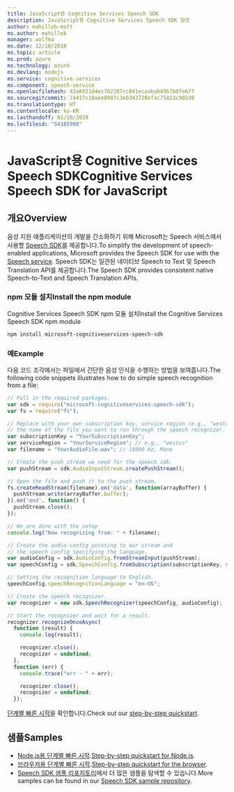 ```yaml
---
title: JavaScript용 Cognitive Services Speech SDK
description: JavaScript용 Cognitive Services Speech SDK 참조
author: mahilleb-msft
ms.author: mahilleb
manager: wolfma
ms.date: 12/18/2018
ms.topic: article
ms.prod: azure
ms.technology: azure
ms.devlang: nodejs
ms.service: cognitive-services
ms.component: speech-service
ms.openlocfilehash: 43a6921d4ec782287cc041ecaabab4567b0fe677
ms.sourcegitcommit: 74417c10aee8987c3e0343728efac75823c902d9
ms.translationtype: HT
ms.contentlocale: ko-KR
ms.lasthandoff: 01/10/2019
ms.locfileid: "54185990"
---
```

# <a name="cognitive-services-speech-sdk-for-javascript"></a><span data-ttu-id="03c71-103">JavaScript용 Cognitive Services Speech SDK</span><span class="sxs-lookup"><span data-stu-id="03c71-103">Cognitive Services Speech SDK for JavaScript</span></span>

## <a name="overview"></a><span data-ttu-id="03c71-104">개요</span><span class="sxs-lookup"><span data-stu-id="03c71-104">Overview</span></span>

<span data-ttu-id="03c71-105">음성 지원 애플리케이션의 개발을 간소화하기 위해 Microsoft는 Speech 서비스에서 사용할 [Speech SDK](https://aka.ms/csspeech)를 제공합니다.</span><span class="sxs-lookup"><span data-stu-id="03c71-105">To simplify the development of speech-enabled applications, Microsoft provides the Speech SDK for use with the [Speech service](https://aka.ms/csspeech).</span></span>
<span data-ttu-id="03c71-106">Speech SDK는 일관된 네이티브 Speech to Text 및 Speech Translation API를 제공합니다.</span><span class="sxs-lookup"><span data-stu-id="03c71-106">The Speech SDK provides consistent native Speech-to-Text and Speech Translation APIs.</span></span>

### <a name="install-the-npm-module"></a><span data-ttu-id="03c71-107">npm 모듈 설치</span><span class="sxs-lookup"><span data-stu-id="03c71-107">Install the npm module</span></span>

<span data-ttu-id="03c71-108">Cognitive Services Speech SDK npm 모듈 설치</span><span class="sxs-lookup"><span data-stu-id="03c71-108">Install the Cognitive Services Speech SDK npm module</span></span>

```bash
npm install microsoft-cognitiveservices-speech-sdk
```

### <a name="example"></a><span data-ttu-id="03c71-109">예</span><span class="sxs-lookup"><span data-stu-id="03c71-109">Example</span></span> 

<span data-ttu-id="03c71-110">다음 코드 조각에서는 파일에서 간단한 음성 인식을 수행하는 방법을 보여줍니다.</span><span class="sxs-lookup"><span data-stu-id="03c71-110">The following code snippets illustrates how to do simple speech recognition from a file:</span></span>

```javascript 
// Pull in the required packages.
var sdk = require("microsoft-cognitiveservices-speech-sdk");
var fs = require("fs");

// Replace with your own subscription key, service region (e.g., "westus"), and
// the name of the file you want to run through the speech recognizer.
var subscriptionKey = "YourSubscriptionKey";
var serviceRegion = "YourServiceRegion"; // e.g., "westus"
var filename = "YourAudioFile.wav"; // 16000 Hz, Mono

// Create the push stream we need for the speech sdk.
var pushStream = sdk.AudioInputStream.createPushStream();

// Open the file and push it to the push stream.
fs.createReadStream(filename).on('data', function(arrayBuffer) {
  pushStream.write(arrayBuffer.buffer);
}).on('end', function() {
  pushStream.close();
});

// We are done with the setup
console.log("Now recognizing from: " + filename);

// Create the audio-config pointing to our stream and
// the speech config specifying the language.
var audioConfig = sdk.AudioConfig.fromStreamInput(pushStream);
var speechConfig = sdk.SpeechConfig.fromSubscription(subscriptionKey, serviceRegion);

// Setting the recognition language to English.
speechConfig.speechRecognitionLanguage = "en-US";

// Create the speech recognizer.
var recognizer = new sdk.SpeechRecognizer(speechConfig, audioConfig);

// Start the recognizer and wait for a result.
recognizer.recognizeOnceAsync(
  function (result) {
    console.log(result);

    recognizer.close();
    recognizer = undefined;
  },
  function (err) {
    console.trace("err - " + err);

    recognizer.close();
    recognizer = undefined;
  });
``` 

<span data-ttu-id="03c71-111">[단계별 빠른 시작](/azure/cognitive-services/speech-service/quickstart-js-node)을 확인합니다.</span><span class="sxs-lookup"><span data-stu-id="03c71-111">Check out our [step-by-step quickstart](/azure/cognitive-services/speech-service/quickstart-js-node).</span></span>

## <a name="samples"></a><span data-ttu-id="03c71-112">샘플</span><span class="sxs-lookup"><span data-stu-id="03c71-112">Samples</span></span>

* <span data-ttu-id="03c71-113">[Node.js용 단계별 빠른 시작](/azure/cognitive-services/speech-service/quickstart-js-node).</span><span class="sxs-lookup"><span data-stu-id="03c71-113">[Step-by-step quickstart for Node.js](/azure/cognitive-services/speech-service/quickstart-js-node).</span></span>
* <span data-ttu-id="03c71-114">[브라우저용 단계별 빠른 시작](/azure/cognitive-services/speech-service/quickstart-js-browser).</span><span class="sxs-lookup"><span data-stu-id="03c71-114">[Step-by-step quickstart for the browser](/azure/cognitive-services/speech-service/quickstart-js-browser).</span></span>
* <span data-ttu-id="03c71-115">[Speech SDK 샘플 리포지토리](https://aka.ms/csspeech/samples)에서 더 많은 샘플을 탐색할 수 있습니다.</span><span class="sxs-lookup"><span data-stu-id="03c71-115">More samples can be found in our [Speech SDK sample repository](https://aka.ms/csspeech/samples).</span></span>
